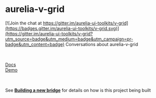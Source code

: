 # aurelia-v-grid

[![Join the chat at https://gitter.im/aurelia-ui-toolkits/v-grid](https://badges.gitter.im/aurelia-ui-toolkits/v-grid.svg)](https://gitter.im/aurelia-ui-toolkits/v-grid?utm_source=badge&utm_medium=badge&utm_campaign=pr-badge&utm_content=badge)
Conversations about aurelia-v-grid

<br><br>
[Docs](https://aurelia-ui-toolkits.gitbooks.io/aurelia-v-grid-docs/content/)
<br>
[Demo](http://aurelia-ui-toolkits.github.io/demo-v-grid)
<br><br><br>

See **[Building a new bridge](https://www.gitbook.com/book/aurelia-ui-toolkits/building-a-new-bridge/details)** for details on how is this project being built
